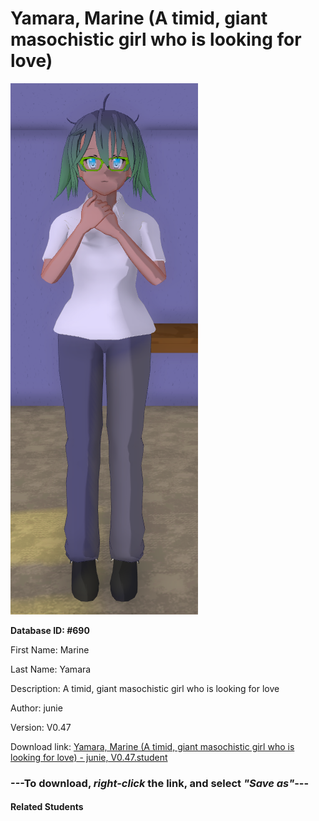 # Yamara, Marine (A timid, giant masochistic girl who is looking for love)

<img src="Files/Yamara, Marine (A timid, giant masochistic girl who is looking for love).png" title="Yamara, Marine (A timid, giant masochistic girl who is looking for love) - junie, V0.47">

**Database ID: #690**

First Name: Marine

Last Name: Yamara

Description: A timid, giant masochistic girl who is looking for love

Author: junie

Version: V0.47

Download link: <a href="https://raw.githubusercontent.com/Arbiter1223/Daigaku-Gurashi-Custom-Students/master/Students/Files/Yamara%2C%20Marine%20(A%20timid%2C%20giant%20masochistic%20girl%20who%20is%20looking%20for%20love)%20-%20junie%2C%20V0.47.student">Yamara, Marine (A timid, giant masochistic girl who is looking for love) - junie, V0.47.student</a>

### ---**To download, _right-click_ the link, and select _"Save as"_**---

#### Related Students


